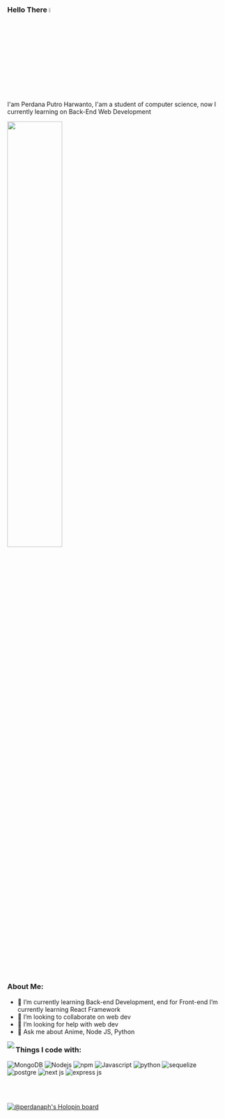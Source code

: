 ### Hello There <a href="https://perdanaph.github.io/mybio/index.html"><img src="https://media.giphy.com/media/hvRJCLFzcasrR4ia7z/giphy.gif" width="5%"></a>

<p>
I'am Perdana Putro Harwanto, I'am a student of computer science, now I currently learning on Back-End Web Development
</p>

<img src="https://media4.giphy.com/media/3o7qE1YN7aBOFPRw8E/giphy.gif?cid=ecf05e4787z7qnzhrv4tbjb4093ev9hvlcc022u38r9tgq91&rid=giphy.gif&ct=g" width="50%">

### About Me: 

- 🌱 I’m currently learning Back-end Development, end for Front-end I’m currently learning React Framework
- 👯 I’m looking to collaborate on web dev
- 🤔 I’m looking for help with web dev
- 💬 Ask me about Anime, Node JS, Python
<img align="left" src="https://github-readme-stats.vercel.app/api/top-langs/?username=perdanaph&layout=compact" />

### Things I code with:
<p>
  <img alt="MongoDB" src="https://img.shields.io/badge/MongoDB-%234ea94b.svg?style=for-the-badge&logo=mongodb&logoColor=white" />
  <img alt="Nodejs" src="https://img.shields.io/badge/node.js-6DA55F?style=for-the-badge&logo=node.js&logoColor=white" />
  <img alt="npm" src="https://img.shields.io/badge/NPM-%23000000.svg?style=for-the-badge&logo=npm&logoColor=white" />
  <img alt="Javascript" src="https://img.shields.io/badge/JavaScript-F7DF1E?style=for-the-badge&logo=javascript&logoColor=black" />
  <img alt="python" src="https://img.shields.io/badge/python-3670A0?style=for-the-badge&logo=python&logoColor=ffdd54" />
  <img alt="sequelize" src="https://img.shields.io/badge/Sequelize-52B0E7?style=for-the-badge&logo=Sequelize&logoColor=white" />
  <img alt="postgre" src="https://img.shields.io/badge/postgres-%23316192.svg?style=for-the-badge&logo=postgresql&logoColor=white" />
  <img alt="next js" src="https://img.shields.io/badge/Next-black?style=for-the-badge&logo=next.js&logoColor=white" />
  <img alt="express js" src="https://img.shields.io/badge/Express.js-404D59?style=for-the-badge" />
</p>

<br>
<br>

[![@perdanaph's Holopin board](https://holopin.io/api/user/board?user=perdanaph)](https://holopin.io/@perdanaph)
